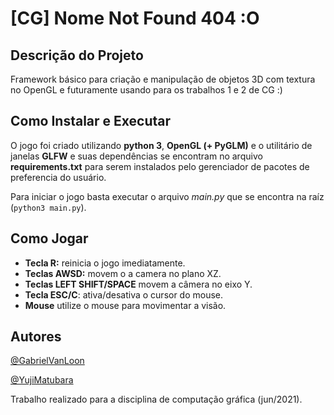 # [CG] Nome Not Found 404 :O

## Descrição do Projeto

Framework básico para criação e manipulação de objetos 3D com textura no OpenGL e futuramente usando para os trabalhos 1 e 2 de CG :)

## Como Instalar e Executar

O jogo foi criado utilizando **python 3**, **OpenGL (+ PyGLM)** e o utilitário de janelas **GLFW** e suas dependências se encontram no arquivo **requirements.txt** para serem instalados pelo gerenciador de pacotes de preferencia do usuário.

Para iniciar o jogo basta executar o arquivo *main.py* que se encontra na raíz (`python3 main.py`).

## Como Jogar

- **Tecla R:** reinicia o jogo imediatamente.
- **Teclas AWSD:** movem o a camera no plano XZ.
- **Teclas LEFT SHIFT/SPACE** movem a câmera no eixo Y.
- **Tecla ESC/C**: ativa/desativa o cursor do mouse.
- **Mouse** utilize o mouse para movimentar a visão.

## Autores

[@GabrielVanLoon](https://github.com/GabrielVanLoon)

[@YujiMatubara](https://github.com/YujiMatubara)

Trabalho realizado para a disciplina de computação gráfica (jun/2021).

